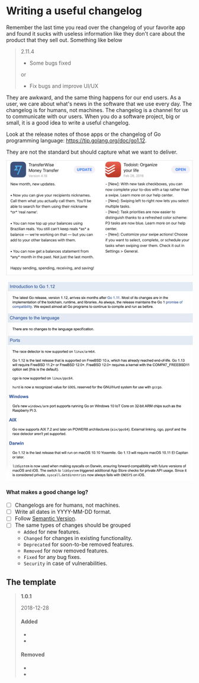 # Writing a useful changelog
Remember the last time you read over the changelog of your favorite app and found it sucks with useless information like they don't care about the product that they sell out. Something like below

> 2.11.4
> - Some bugs fixed
>
> or
>
> - Fix bugs and improve UI/UX

They are awkward, and the same thing happens for our end users. As a user, we care about what's news in the software that we use every day. The changelog is for humans, not machines. The changelog is a channel for us to communicate with our users. When you do a software project, big or small, it is a good idea to write a useful changelog.

Look at the release notes of those apps or the changelog of Go programming language: https://tip.golang.org/doc/go1.12.

They are not the standard but should capture what we want to deliver.

![](assets/changelog-sample.webp)

![](assets/changelog-go.webp)

#### What makes a good change log?
- [ ] Changelogs are for humans, not machines.
- [ ] Write all dates in YYYY-MM-DD format.
- [ ] Follow [Semantic Version](playbook/engineering/versioning).
- [ ] The same types of changes should be grouped
    - `Added` for new features.
    - `Changed` for changes in existing functionality.
    - `Deprecated` for soon-to-be removed features.
    - `Removed` for now removed features.
    - `Fixed` for any bug fixes.
    - `Security` in case of vulnerabilities.

## The template
> **1.0.1**
>
> 2018-12-28
>
> #### Added
> -
> -
>
> #### Removed
> -
> -

